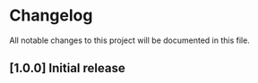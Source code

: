 # Changelog

All notable changes to this project will be documented in this file.

## [1.0.0] Initial release